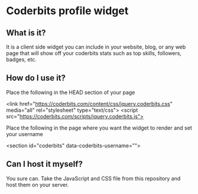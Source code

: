 Coderbits profile widget
========================

What is it?
-----------

It is a client side widget you can include in your website, 
blog, or any web page that will show off your coderbits stats 
such as top skills, followers, badges, etc.


How do I use it?
----------------

Place the following in the HEAD section of your page
 
&lt;link href="https://coderbits.com/content/css/jquery.coderbits.css" media="all" rel="stylesheet" type="text/css">
&lt;script src="https://coderbits.com/scripts/jquery.coderbits.js"></script>
 
Place the following in the page where you want the widget to render and set your username

&lt;section id="coderbits" data-coderbits-username="<your username>"></section>


Can I host it myself?
---------------------

You sure can. Take the JavaScript and CSS file from this repository and host them
on your server.
